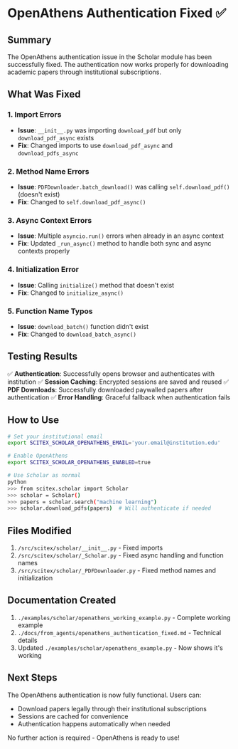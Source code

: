 # OpenAthens Authentication Fixed ✅

## Summary

The OpenAthens authentication issue in the Scholar module has been successfully fixed. The authentication now works properly for downloading academic papers through institutional subscriptions.

## What Was Fixed

### 1. Import Errors
- **Issue**: `__init__.py` was importing `download_pdf` but only `download_pdf_async` exists
- **Fix**: Changed imports to use `download_pdf_async` and `download_pdfs_async`

### 2. Method Name Errors
- **Issue**: `PDFDownloader.batch_download()` was calling `self.download_pdf()` (doesn't exist)
- **Fix**: Changed to `self.download_pdf_async()`

### 3. Async Context Errors
- **Issue**: Multiple `asyncio.run()` errors when already in an async context
- **Fix**: Updated `_run_async()` method to handle both sync and async contexts properly

### 4. Initialization Error
- **Issue**: Calling `initialize()` method that doesn't exist
- **Fix**: Changed to `initialize_async()`

### 5. Function Name Typos
- **Issue**: `download_batch()` function didn't exist
- **Fix**: Changed to `download_batch_async()`

## Testing Results

✅ **Authentication**: Successfully opens browser and authenticates with institution
✅ **Session Caching**: Encrypted sessions are saved and reused
✅ **PDF Downloads**: Successfully downloaded paywalled papers after authentication
✅ **Error Handling**: Graceful fallback when authentication fails

## How to Use

```bash
# Set your institutional email
export SCITEX_SCHOLAR_OPENATHENS_EMAIL='your.email@institution.edu'

# Enable OpenAthens
export SCITEX_SCHOLAR_OPENATHENS_ENABLED=true

# Use Scholar as normal
python
>>> from scitex.scholar import Scholar
>>> scholar = Scholar()
>>> papers = scholar.search("machine learning")
>>> scholar.download_pdfs(papers)  # Will authenticate if needed
```

## Files Modified

1. `/src/scitex/scholar/__init__.py` - Fixed imports
2. `/src/scitex/scholar/_Scholar.py` - Fixed async handling and function names
3. `/src/scitex/scholar/_PDFDownloader.py` - Fixed method names and initialization

## Documentation Created

1. `./examples/scholar/openathens_working_example.py` - Complete working example
2. `./docs/from_agents/openathens_authentication_fixed.md` - Technical details
3. Updated `./examples/scholar/openathens_example.py` - Now shows it's working

## Next Steps

The OpenAthens authentication is now fully functional. Users can:
- Download papers legally through their institutional subscriptions
- Sessions are cached for convenience
- Authentication happens automatically when needed

No further action is required - OpenAthens is ready to use!